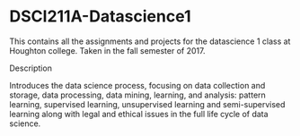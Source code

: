 # DSCI211A-Datascience1

This contains all the assignments and projects for the datascience 1 class at Houghton college.
Taken in the fall semester of 2017.

Description

Introduces the data science process, focusing on data collection and storage, data processing, data mining, learning, and analysis: pattern learning, supervised learning, unsupervised learning and semi-supervised learning along with legal and ethical issues in the full life cycle of data science.
